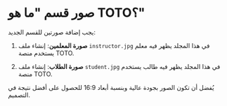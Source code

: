 # صور قسم "ما هو TOTO؟"

يجب إضافة صورتين للقسم الجديد:

1. **صورة المعلمين**: إنشاء ملف `instructor.jpg` في هذا المجلد يظهر فيه معلم يستخدم منصة TOTO.

2. **صورة الطلاب**: إنشاء ملف `student.jpg` في هذا المجلد يظهر فيه طالب يستخدم منصة TOTO.

يُفضل أن تكون الصور بجودة عالية وبنسبة أبعاد 16:9 للحصول على أفضل نتيجة في التصميم. 